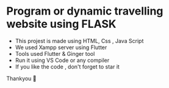 # Program or dynamic travelling website using FLASK
- This projest is made using HTML, Css , Java Script
- We used Xampp server using Flutter 
- Tools used Flutter & Ginger tool
- Run it using VS Code or any compiler 
- If you like the code , don't forget to star it


Thankyou 🙂